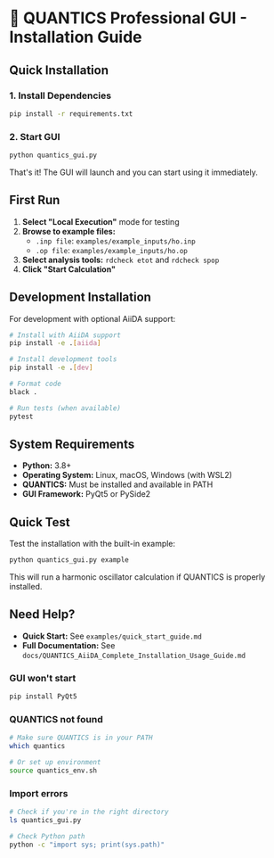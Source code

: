 # 🚀 QUANTICS Professional GUI - Installation Guide

## Quick Installation

### 1. Install Dependencies
```bash
pip install -r requirements.txt
```

### 2. Start GUI
```bash
python quantics_gui.py
```

That's it! The GUI will launch and you can start using it immediately.

## First Run

1. **Select "Local Execution"** mode for testing
2. **Browse to example files:**
   - `.inp file`: `examples/example_inputs/ho.inp`
   - `.op file`: `examples/example_inputs/ho.op`
3. **Select analysis tools:** `rdcheck etot` and `rdcheck spop`
4. **Click "Start Calculation"**

## Development Installation

For development with optional AiiDA support:

```bash
# Install with AiiDA support
pip install -e .[aiida]

# Install development tools
pip install -e .[dev]

# Format code
black .

# Run tests (when available)
pytest
```

## System Requirements

- **Python:** 3.8+
- **Operating System:** Linux, macOS, Windows (with WSL2)
- **QUANTICS:** Must be installed and available in PATH
- **GUI Framework:** PyQt5 or PySide2

## Quick Test

Test the installation with the built-in example:

```bash
python quantics_gui.py example
```

This will run a harmonic oscillator calculation if QUANTICS is properly installed.

## Need Help?

- **Quick Start:** See `examples/quick_start_guide.md`
- **Full Documentation:** See `docs/QUANTICS_AiiDA_Complete_Installation_Usage_Guide.md`

### GUI won't start
```bash
pip install PyQt5
```

### QUANTICS not found
```bash
# Make sure QUANTICS is in your PATH
which quantics

# Or set up environment
source quantics_env.sh
```

### Import errors
```bash
# Check if you're in the right directory
ls quantics_gui.py

# Check Python path
python -c "import sys; print(sys.path)"
``` 